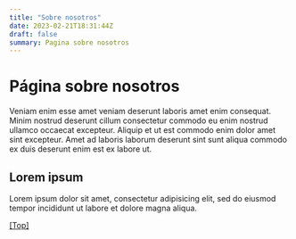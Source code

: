 ```yaml
---
title: "Sobre nosotros"
date: 2023-02-21T18:31:44Z
draft: false
summary: Pagina sobre nosotros
---
```


# Página sobre nosotros
Veniam enim esse amet veniam deserunt laboris amet enim consequat. Minim nostrud deserunt cillum consectetur commodo eu enim nostrud ullamco occaecat excepteur. Aliquip et ut est commodo enim dolor amet sint excepteur. Amet ad laboris laborum deserunt sint sunt aliqua commodo ex duis deserunt enim est ex labore ut.

## Lorem ipsum

Lorem ipsum dolor sit amet, consectetur adipisicing elit, sed do eiusmod tempor incididunt ut labore et dolore magna aliqua.

[[Top]](#top)